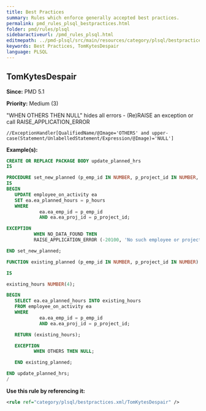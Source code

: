 ```yaml
---
title: Best Practices
summary: Rules which enforce generally accepted best practices.
permalink: pmd_rules_plsql_bestpractices.html
folder: pmd/rules/plsql
sidebaractiveurl: /pmd_rules_plsql.html
editmepath: ../pmd-plsql/src/main/resources/category/plsql/bestpractices.xml
keywords: Best Practices, TomKytesDespair
language: PLSQL
---
```

## TomKytesDespair

**Since:** PMD 5.1

**Priority:** Medium (3)

"WHEN OTHERS THEN NULL" hides all errors - (Re)RAISE an exception or call RAISE_APPLICATION_ERROR

```
//ExceptionHandler[QualifiedName/@Image='OTHERS' and upper-case(Statement/UnlabelledStatement/Expression/@Image)='NULL']
```

**Example(s):**

``` sql
CREATE OR REPLACE PACKAGE BODY update_planned_hrs
IS

PROCEDURE set_new_planned (p_emp_id IN NUMBER, p_project_id IN NUMBER, p_hours IN NUMBER)
IS
BEGIN
   UPDATE employee_on_activity ea
   SET ea.ea_planned_hours = p_hours
   WHERE
            ea.ea_emp_id = p_emp_id
            AND ea.ea_proj_id = p_project_id;

EXCEPTION
          WHEN NO_DATA_FOUND THEN
          RAISE_APPLICATION_ERROR (-20100, 'No such employee or project');

END set_new_planned;

FUNCTION existing_planned (p_emp_id IN NUMBER, p_project_id IN NUMBER) RETURN NUMBER

IS

existing_hours NUMBER(4);

BEGIN
   SELECT ea.ea_planned_hours INTO existing_hours
   FROM employee_on_activity ea
   WHERE
            ea.ea_emp_id = p_emp_id
            AND ea.ea_proj_id = p_project_id;

   RETURN (existing_hours);

   EXCEPTION
          WHEN OTHERS THEN NULL;

   END existing_planned;

END update_planned_hrs;
/
```

**Use this rule by referencing it:**
``` xml
<rule ref="category/plsql/bestpractices.xml/TomKytesDespair" />
```

